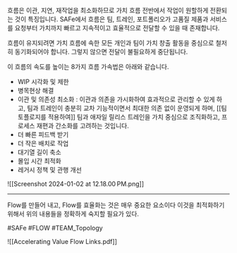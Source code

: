 흐름은 이관, 지연, 재작업을 최소화하므로 가치 흐름 전반에서 작업이 원할하게 전환되는 것이 특징입니다. SAFe에서 흐름은 팀, 트레인, 포트폴리오가 고품질 제품과 서비스를 요청부터 가치까지 빠르고 지속적이고 효율적으로 전달할 수 있을 때 존재합니다. 

흐름이 유지되려면 가치 흐름에 속한 모든 개인과 팀이 가치 창출 활동을 중심으로 철저히 동기화되어야 합니다. 그렇지 않으면 전달이 불필요하게 중단됩니다.

이 흐름의 속도를 높이는 8가지 흐름 가속법은 아래와 같습니다. 
- WIP 시각화 및 제한
- 병목현상 해결
- 이관 및 의존성 최소화 : 이관과 의존을 가시화하여 효과적으로 관리할 수 있게 하고, 팀과 트레인이 충분히 교차 기능적이면서 최대한 의존 없이 운영되게 하며, [[팀 토플로지를 적용하여]] 팀과 애자일 릴리스 트레인을 가치 중심으로 조직화하고, 프로세스 재편과 간소화를 고려하는 것입니다.
- 더 빠른 피드백 받기 
- 더 작은 배치로 작업
- 대기열 길이 축소
- 몰입 시간 최적화
- 레거시 정책 및 관행 개선

![[Screenshot 2024-01-02 at 12.18.00 PM.png]]

------

Flow를 만들어 내고, Flow를 효율화는 것은 매우 중요한 요소이다 이것을 최적화하기 위해서 위의 내용들을 정확하게 숙지할 필요가 있다. 

#SAFe #FLOW #TEAM_Topology

![[Accelerating Value Flow Links.pdf]]